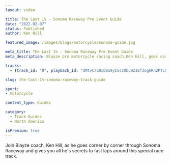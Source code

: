 ```yaml
---
layout: video

title: The Last 1% - Sonoma Raceway Pre Event Guide
date: "2022-02-07"
status: Published
author: Ken Hill

featured_image: /images/blogs/motorcycle/sonoma-guide.jpg

meta_title: The Last 1% - Sonoma Raceway Pre Event Guide
meta_description: Blayze pro motorcycle racing coach,Ken Hill, goes corner by corner around Sonoma Raceway to give motorcycle riders everything they need to know to turn fast laps.

tracks:
  - {track_id: "0", playback_id: "dMtvC7SDiO8u9yI5szUbLWZIEfJogkRn2PTLGXia3ws", lesson_name: "Learn The Fast Line at Sonoma Raceway", lesson_desc: "Blayze pro motorcycle racing coach,Ken Hill, goes corner by corner around Sonoma Raceway to give motorcycle riders everything they need to know to turn fast laps."}

slug: the-last-1%-sonoma-raceway-track-guide

sport:
- motorcycle

content_type: Guides

category:
  - Track Guides
  - North America 

isPremium: true
---
```


Join Blayze coach, Ken Hill, as he goes corner by corner through Sonoma Raceway and gives you all he's secrets to fast laps around this special race track.